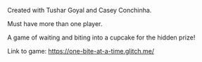 Created with Tushar Goyal and Casey Conchinha. 

Must have more than one player. 

A game of waiting and biting into a cupcake for the hidden prize! 

Link to game: https://one-bite-at-a-time.glitch.me/
